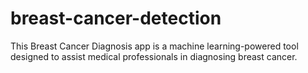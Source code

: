 # breast-cancer-detection
This Breast Cancer Diagnosis app is a machine learning-powered tool designed to assist medical professionals in diagnosing breast cancer.
